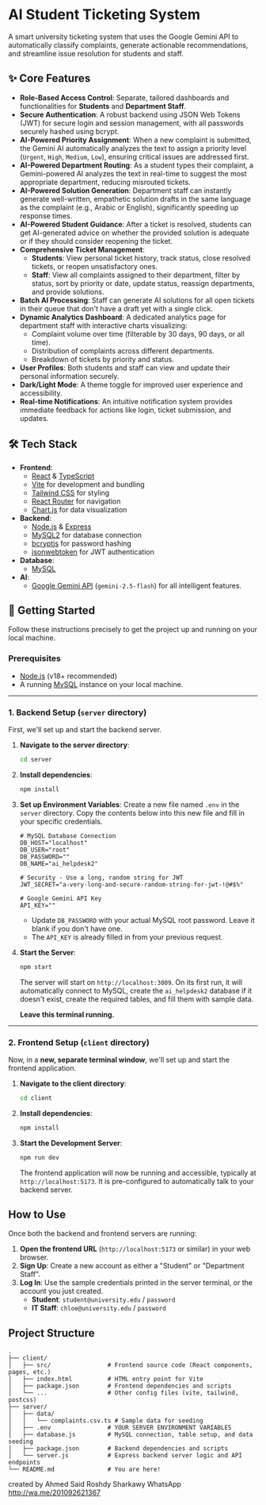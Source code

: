 # AI Student Ticketing System

A smart university ticketing system that uses the Google Gemini API to automatically classify complaints, generate actionable recommendations, and streamline issue resolution for students and staff.

## ✨ Core Features

*   **Role-Based Access Control**: Separate, tailored dashboards and functionalities for **Students** and **Department Staff**.
*   **Secure Authentication**: A robust backend using JSON Web Tokens (JWT) for secure login and session management, with all passwords securely hashed using bcrypt.
*   **AI-Powered Priority Assignment**: When a new complaint is submitted, the Gemini AI automatically analyzes the text to assign a priority level (`Urgent`, `High`, `Medium`, `Low`), ensuring critical issues are addressed first.
*   **AI-Powered Department Routing**: As a student types their complaint, a Gemini-powered AI analyzes the text in real-time to suggest the most appropriate department, reducing misrouted tickets.
*   **AI-Powered Solution Generation**: Department staff can instantly generate well-written, empathetic solution drafts in the same language as the complaint (e.g., Arabic or English), significantly speeding up response times.
*   **AI-Powered Student Guidance**: After a ticket is resolved, students can get AI-generated advice on whether the provided solution is adequate or if they should consider reopening the ticket.
*   **Comprehensive Ticket Management**:
    *   **Students**: View personal ticket history, track status, close resolved tickets, or reopen unsatisfactory ones.
    *   **Staff**: View all complaints assigned to their department, filter by status, sort by priority or date, update status, reassign departments, and provide solutions.
*   **Batch AI Processing**: Staff can generate AI solutions for all open tickets in their queue that don't have a draft yet with a single click.
*   **Dynamic Analytics Dashboard**: A dedicated analytics page for department staff with interactive charts visualizing:
    *   Complaint volume over time (filterable by 30 days, 90 days, or all time).
    *   Distribution of complaints across different departments.
    *   Breakdown of tickets by priority and status.
*   **User Profiles**: Both students and staff can view and update their personal information securely.
*   **Dark/Light Mode**: A theme toggle for improved user experience and accessibility.
*   **Real-time Notifications**: An intuitive notification system provides immediate feedback for actions like login, ticket submission, and updates.

## 🛠️ Tech Stack

*   **Frontend**:
    *   [React](https://react.dev/) & [TypeScript](https://www.typescriptlang.org/)
    *   [Vite](https://vitejs.dev/) for development and bundling
    *   [Tailwind CSS](https://tailwindcss.com/) for styling
    *   [React Router](https://reactrouter.com/) for navigation
    *   [Chart.js](https://www.chartjs.org/) for data visualization
*   **Backend**:
    *   [Node.js](https://nodejs.org/) & [Express](https://expressjs.com/)
    *   [MySQL2](https://github.com/sidorares/node-mysql2) for database connection
    *   [bcryptjs](https://github.com/dcodeIO/bcrypt.js) for password hashing
    *   [jsonwebtoken](https://github.com/auth0/node-jsonwebtoken) for JWT authentication
*   **Database**:
    *   [MySQL](https://www.mysql.com/)
*   **AI**:
    *   [Google Gemini API](https://ai.google.dev/) (`gemini-2.5-flash`) for all intelligent features.

## 🚀 Getting Started

Follow these instructions precisely to get the project up and running on your local machine.

### Prerequisites

*   [Node.js](https://nodejs.org/en) (v18+ recommended)
*   A running [MySQL](https://www.mysql.com/) instance on your local machine.

---

### 1. Backend Setup (`server` directory)

First, we'll set up and start the backend server.

1.  **Navigate to the server directory**:
    ```bash
    cd server
    ```
2.  **Install dependencies**:
    ```bash
    npm install
    ```
3.  **Set up Environment Variables**:
    Create a new file named `.env` in the `server` directory. Copy the contents below into this new file and fill in your specific credentials.

    ```env
    # MySQL Database Connection
    DB_HOST="localhost"
    DB_USER="root"
    DB_PASSWORD=""
    DB_NAME="ai_helpdesk2"

    # Security - Use a long, random string for JWT
    JWT_SECRET="a-very-long-and-secure-random-string-for-jwt-!@#$%"

    # Google Gemini API Key
    API_KEY=""
    ```
    *   Update `DB_PASSWORD` with your actual MySQL root password. Leave it blank if you don't have one.
    *   The `API_KEY` is already filled in from your previous request.

4.  **Start the Server**:
    ```bash
    npm start
    ```
    The server will start on `http://localhost:3009`. On its first run, it will automatically connect to MySQL, create the `ai_helpdesk2` database if it doesn't exist, create the required tables, and fill them with sample data.

    **Leave this terminal running.**

---

### 2. Frontend Setup (`client` directory)

Now, in a **new, separate terminal window**, we'll set up and start the frontend application.

1.  **Navigate to the client directory**:
    ```bash
    cd client
    ```
2.  **Install dependencies**:
    ```bash
    npm install
    ```
3.  **Start the Development Server**:
    ```bash
    npm run dev
    ```
    The frontend application will now be running and accessible, typically at `http://localhost:5173`. It is pre-configured to automatically talk to your backend server.

## How to Use

Once both the backend and frontend servers are running:

1.  **Open the frontend URL** (`http://localhost:5173` or similar) in your web browser.
2.  **Sign Up**: Create a new account as either a "Student" or "Department Staff".
3.  **Log In**: Use the sample credentials printed in the server terminal, or the account you just created.
    *   **Student**: `student@university.edu` / `password`
    *   **IT Staff**: `chloe@university.edu` / `password`

## Project Structure

```
.
├── client/
│   ├── src/                # Frontend source code (React components, pages, etc.)
│   ├── index.html          # HTML entry point for Vite
│   ├── package.json        # Frontend dependencies and scripts
│   └── ...                 # Other config files (vite, tailwind, postcss)
├── server/
│   ├── data/
│   │   └── complaints.csv.ts # Sample data for seeding
│   ├── .env                # YOUR SERVER ENVIRONMENT VARIABLES
│   ├── database.js         # MySQL connection, table setup, and data seeding
│   ├── package.json        # Backend dependencies and scripts
│   └── server.js           # Express backend server logic and API endpoints
└── README.md               # You are here!
```
created by Ahmed Said Roshdy Sharkawy 
WhatsApp http://wa.me/201092621367
